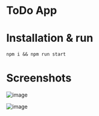 # ToDo App

# Installation & run

`npm i && npm run start`

# Screenshots

![image](https://github.com/scffs/todo-app/assets/67464545/00072198-4de3-4cca-9a82-8300a96f1627)

![image](https://github.com/scffs/todo-app/assets/67464545/41e71abc-afb9-4423-b102-8592c63de231)
